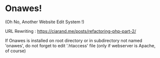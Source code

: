 Onawes!
=======

(Oh No, Another Website Edit System !)

URL Rewriting : <https://ciarand.me/posts/refactoring-php-part-2/>

If Onawes is installed on root directory or in subdirectory not named 'onawes', do not forget to edit '.htaccess' file (only if webserver is Apache, of course)